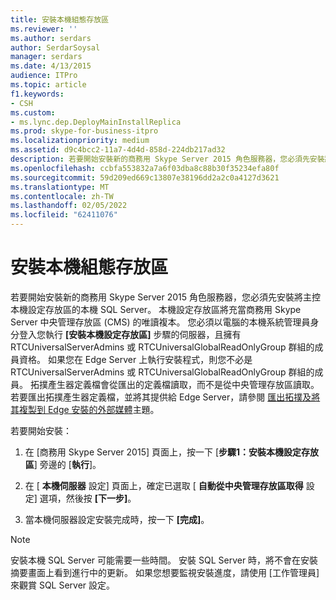 ```yaml
---
title: 安裝本機組態存放區
ms.reviewer: ''
ms.author: serdars
author: SerdarSoysal
manager: serdars
ms.date: 4/13/2015
audience: ITPro
ms.topic: article
f1.keywords:
- CSH
ms.custom:
- ms.lync.dep.DeployMainInstallReplica
ms.prod: skype-for-business-itpro
ms.localizationpriority: medium
ms.assetid: d9c4bcc2-11a7-4d4d-858d-224db217ad32
description: 若要開始安裝新的商務用 Skype Server 2015 角色服務器，您必須先安裝將主控本機設定存放區的本機 SQL Server。 本機設定存放區將充當商務用 Skype Server 中央管理存放區 (CMS) 的唯讀複本。 您必須以電腦的本機系統管理員身分登入您執行 [安裝本機設定存放區] 步驟的伺服器，且擁有 RTCUniversalServerAdmins 或 RTCUniversalGlobalReadOnlyGroup 群組的成員資格。 如果您在 Edge Server 上執行安裝程式，則您不必是 RTCUniversalServerAdmins 或 RTCUniversalGlobalReadOnlyGroup 群組的成員。 拓撲產生器定義檔會從匯出的定義檔讀取，而不是從中央管理存放區讀取。 若要匯出拓撲產生器定義檔，並將其提供給 Edge Server，請參閱匯出拓撲及將其複製到 Edge 安裝的外部媒體主題。
ms.openlocfilehash: ccbfa553832a7a6f03dba8c88b30f35234efa80f
ms.sourcegitcommit: 59d209ed669c13807e38196dd2a2c0a4127d3621
ms.translationtype: MT
ms.contentlocale: zh-TW
ms.lasthandoff: 02/05/2022
ms.locfileid: "62411076"
---
```

# <a name="install-local-configuration-store"></a>安裝本機組態存放區

若要開始安裝新的商務用 Skype Server 2015 角色服務器，您必須先安裝將主控本機設定存放區的本機 SQL Server。 本機設定存放區將充當商務用 Skype Server 中央管理存放區 (CMS) 的唯讀複本。 您必須以電腦的本機系統管理員身分登入您執行 **[安裝本機設定存放區]** 步驟的伺服器，且擁有 RTCUniversalServerAdmins 或 RTCUniversalGlobalReadOnlyGroup 群組的成員資格。 如果您在 Edge Server 上執行安裝程式，則您不必是 RTCUniversalServerAdmins 或 RTCUniversalGlobalReadOnlyGroup 群組的成員。 拓撲產生器定義檔會從匯出的定義檔讀取，而不是從中央管理存放區讀取。 若要匯出拓撲產生器定義檔，並將其提供給 Edge Server，請參閱 [匯出拓撲及將其複製到 Edge 安裝的外部媒體](/previous-versions/office/lync-server-2013/lync-server-2013-export-your-topology-and-copy-it-to-external-media-for-edge-installation)主題。

若要開始安裝：

1. 在 [商務用 Skype Server 2015] 頁面上，按一下 [**步驟1：安裝本機設定存放區**] 旁邊的 [**執行**]。

2. 在 [ **本機伺服器** 設定] 頁面上，確定已選取 [ **自動從中央管理存放區取得** 設定] 選項，然後按 **[下一步]**。

3. 當本機伺服器設定安裝完成時，按一下 **[完成]**。

> [!NOTE]
> 安裝本機 SQL Server 可能需要一些時間。 安裝 SQL Server 時，將不會在安裝摘要畫面上看到進行中的更新。 如果您想要監視安裝進度，請使用 [工作管理員] 來觀賞 SQL Server 設定。